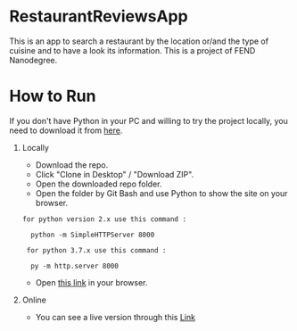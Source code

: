 # RestaurantReviewsApp
This is an app to search a restaurant by the location or/and the type of cuisine and to have a look its information. This is a project of FEND Nanodegree.

# How to Run

If you don't have Python in your PC and willing to try the project locally, you need to download it from [here](https://www.python.org/).

1. Locally
      * Download the repo.
      * Click "Clone in Desktop" / "Download ZIP".
      * Open the downloaded repo folder.
      * Open the folder by Git Bash and use Python to show the site on your browser.
      
       for python version 2.x use this command :

         python -m SimpleHTTPServer 8000

        for python 3.7.x use this command :

         py -m http.server 8000
       
      * Open [this link](http://localhost:8000/) in your browser.
2. Online
      * You can see a live version through this [Link](https://mostafaanwar.github.io/FeedReaderTesting/)
